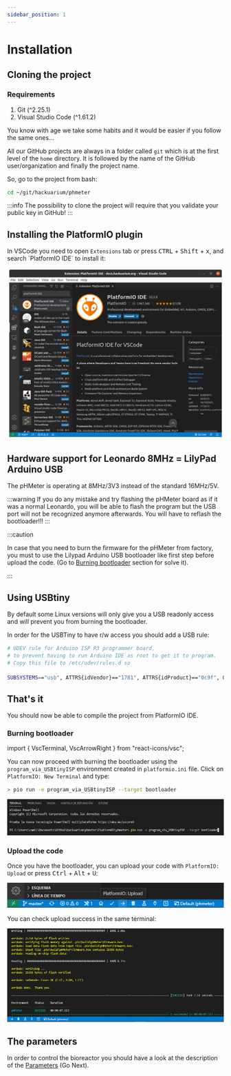 ```yaml
---
sidebar_position: 1
---
```


# Installation

## Cloning the project

### Requirements

1. Git (^2.25.1)
2. Visual Studio Code (^1.61.2)

You know with age we take some habits and it would be easier if you follow the same ones...

All our GitHub projects are always in a folder called `git`
which is at the first level of the `home` directory. It is followed by the
name of the GitHub user/organization and finally the project name.

So, go to the project from bash:

```bash
cd ~/git/hackuarium/phmeter
```

:::info
The possibility to clone the project will require that you validate your public key in GitHub!
:::

## Installing the PlatformIO plugin

In VSCode you need to open `Extensions` tab or press <kbd>CTRL</kbd> + <kbd>Shift</kbd> + <kbd>x</kbd>, and search ´PlatformIO IDE´ to install it:

![PlatformIO IDE](images/platformio.png)

## Hardware support for Leonardo 8MHz = LilyPad Arduino USB

The pHMeter is operating at 8MHz/3V3 instead of the standard 16MHz/5V.

:::warning
If you do any mistake and try flashing the pHMeter board as if it was a normal Leonardo, you will be able to flash the program but the USB port will not be recognized anymore afterwards. You will have to reflash the bootloader!!!
:::

:::caution

In case that you need to burn the firmware for the pHMeter from factory, you must to use the Lilypad Arduino USB bootloader like first step before upload the code. (Go to [Burning bootloader](#burning-bootloader) section for solve it).

:::

## Using USBtiny

By default some Linux versions will only give you a USB readonly access and will prevent you from burning the bootloader.

In order for the USBTiny to have r/w access you should add a USB rule:

```bash
# UDEV rule for Arduino ISP R3 programmer board,
# to prevent having to run Arduino IDE as root to get it to program.
# Copy this file to /etc/udev/rules.d so

SUBSYSTEMS=="usb", ATTRS{idVendor}=="1781", ATTRS{idProduct}=="0c9f", GROUP="plugdev", MODE="0666"
```

## That's it

You should now be able to compile the project from PlatformIO IDE.

### Burning bootloader

import { VscTerminal, VscArrowRight } from "react-icons/vsc";

You can now proceed with burning the bootloader using the `program_via_USBtinyISP` environment created in `platformio.ini` file. Click on `PlatformIO: New Terminal` <VscTerminal /> and type:

```bash
> pio run -e program_via_USBtinyISP --target bootloader
```

![PlatformIO: New Terminal](images/terminal.png)

### Upload the code

Once you have the bootloader, you can upload your code with `PlatformIO: Upload` <VscArrowRight /> or press <kbd>Ctrl</kbd> + <kbd>Alt</kbd> + <kbd>U</kbd>:

![Upload option](images/upload.png)

You can check upload success in the same terminal:

![Upload success](images/upload-success.png)

## The parameters

In order to control the bioreactor you should have a look at the description of the [Parameters](20_parameters.md) (Go Next).
